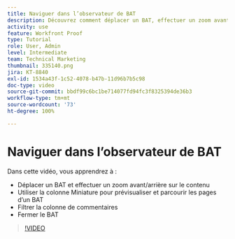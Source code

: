 ```yaml
---
title: Naviguer dans l’observateur de BAT
description: Découvrez comment déplacer un BAT, effectuer un zoom avant/arrière sur le contenu, utiliser la colonne Miniature, filtrer les commentaires de BAT, etc. dans la visionneuse de relecture  [!DNL  Workfront] .
activity: use
feature: Workfront Proof
type: Tutorial
role: User, Admin
level: Intermediate
team: Technical Marketing
thumbnail: 335140.png
jira: KT-8840
exl-id: 1534a43f-1c52-4078-b47b-11d96b7b5c98
doc-type: video
source-git-commit: bbdf99c6bc1be714077fd94fc3f8325394de36b3
workflow-type: tm+mt
source-wordcount: '73'
ht-degree: 100%

---
```


# Naviguer dans l’observateur de BAT

Dans cette vidéo, vous apprendrez à :

* Déplacer un BAT et effectuer un zoom avant/arrière sur le contenu
* Utiliser la colonne Miniature pour prévisualiser et parcourir les pages d’un BAT
* Filtrer la colonne de commentaires
* Fermer le BAT

>[!VIDEO](https://video.tv.adobe.com/v/3449840/?quality=12&learn=on&enablevpops=1&captions=fre_fr)

<!-- 
## Learn more
* Review a static proof
* Search within a proof
* Compare proofs
* Configure proofing viewer settings
* View the [!DNL Workfront] object associated with a proof
* Share a proof from the proofing viewer
* Print a proof summary within [!DNL Workfront]
-->
